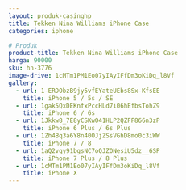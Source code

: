 ```yaml
---
layout: produk-casinghp
title: Tekken Nina Williams iPhone Case
categories: iphone

# Produk
product-title: Tekken Nina Williams iPhone Case
harga: 90000
sku: hn-3776
image-drive: 1cMTm1PM1Eo07yIAyIFfDm3oKiDq_l8Vf
gallery:
  - url: 1-ERDObzB9jy5vfEYateUEbs8Sx-KfsEE
    title: iPhone 5 / 5s / SE
  - url: 1gak5QxDEKnfxPccHLd7i06hEfbsTohZ9
    title: iPhone 6 / 6s
  - url: 1Jkkw8_7E8yCSKwO41HLP2QZFF866n3zP
    title: iPhone 6 Plus / 6s Plus
  - url: 1Zh4Bq3a6Y8n40OJjZSsVGhD8mo0c3iWW
    title: iPhone 7 / 8
  - url: 1aQ2vqy91bgsNC7oQJZONesiU5dz__6SP
    title: iPhone 7 Plus / 8 Plus
  - url: 1cMTm1PM1Eo07yIAyIFfDm3oKiDq_l8Vf
    title: iPhone X
---
```

